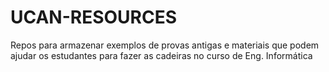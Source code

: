 # UCAN-RESOURCES
Repos para armazenar exemplos de provas antigas e materiais que podem ajudar os estudantes para fazer as cadeiras no curso de Eng. Informática
